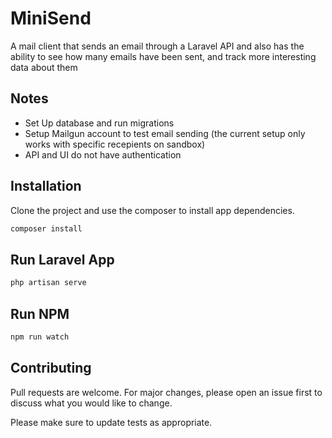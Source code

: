 # MiniSend

A mail client that sends an email through a Laravel API and also has the ability to see how many emails have been sent, and track more interesting data about them


## Notes

* Set Up database and run migrations
* Setup Mailgun account to test email sending (the current setup only works with specific recepients on sandbox)
* API and UI do not have authentication

## Installation

Clone the project and use the composer to install app dependencies.

```bash
composer install
```

## Run Laravel App

```python
php artisan serve
```

## Run NPM

```python
npm run watch
```

## Contributing
Pull requests are welcome. For major changes, please open an issue first to discuss what you would like to change.

Please make sure to update tests as appropriate.
